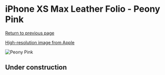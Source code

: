# iPhone XS Max Leather Folio - Peony Pink

[Return to previous page](/iphone_x)

[High-resolution image from Apple](https://store.storeimages.cdn-apple.com/8756/as-images.apple.com/is/MRX62?wid=4500&hei=4500&fmt=png)

<div style="width: 512px"><img src="/almost_uncompressed/MRX62.webp" alt="Peony Pink"></div>

## Under construction
